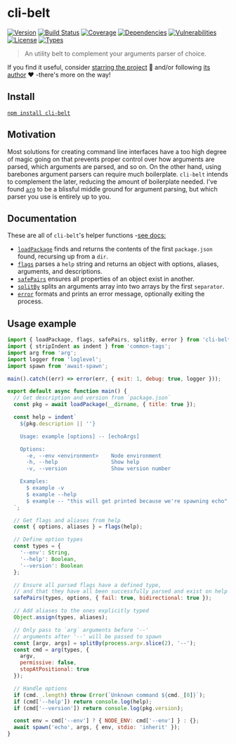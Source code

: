 # cli-belt

[![Version](https://img.shields.io/npm/v/cli-belt.svg)](https://www.npmjs.com/package/cli-belt)
[![Build Status](https://img.shields.io/travis/rafamel/cli-belt/master.svg)](https://travis-ci.org/rafamel/cli-belt)
[![Coverage](https://img.shields.io/coveralls/rafamel/cli-belt/master.svg)](https://coveralls.io/github/rafamel/cli-belt)
[![Dependencies](https://img.shields.io/david/rafamel/cli-belt.svg)](https://david-dm.org/rafamel/cli-belt)
[![Vulnerabilities](https://img.shields.io/snyk/vulnerabilities/npm/cli-belt.svg)](https://snyk.io/test/npm/cli-belt)
[![License](https://img.shields.io/github/license/rafamel/cli-belt.svg)](https://github.com/rafamel/cli-belt/blob/master/LICENSE)
[![Types](https://img.shields.io/npm/types/cli-belt.svg)](https://www.npmjs.com/package/cli-belt)

> An utility belt to complement your arguments parser of choice.

If you find it useful, consider [starring the project](https://github.com/rafamel/cli-belt) 💪 and/or following [its author](https://github.com/rafamel) ❤️ -there's more on the way!

## Install

[`npm install cli-belt`](https://www.npmjs.com/package/cli-belt)

## Motivation

Most solutions for creating command line interfaces have a too high degree of magic going on that prevents proper control over how arguments are parsed, which arguments are parsed, and so on. On the other hand, using barebones argument parsers can require much boilerplate. `cli-belt` intends to complement the later, reducing the amount of boilerplate needed. I've found [`arg`](https://github.com/zeit/arg) to be a blissful middle ground for argument parsing, but which parser you use is entirely up to you.

## Documentation

These are all of `cli-belt`'s helper functions -[see docs:](https://rafamel.github.io/cli-belt/globals.html)

* [`loadPackage`](https://rafamel.github.io/cli-belt/globals.html#loadpackage) finds and returns the contents of the first `package.json` found, recursing up from a `dir`.
* [`flags`](https://rafamel.github.io/cli-belt/globals.html#flags) parses a `help` string and returns an object with options, aliases, arguments, and descriptions.
* [`safePairs`](https://rafamel.github.io/cli-belt/globals.html#safepairs) ensures all properties of an object exist in another.
* [`splitBy`](https://rafamel.github.io/cli-belt/globals.html#splitby) splits an arguments array into two arrays by the first `separator`.
* [`error`](https://rafamel.github.io/cli-belt/globals.html#error) formats and prints an error message, optionally exiting the process.

## Usage example

```javascript
import { loadPackage, flags, safePairs, splitBy, error } from 'cli-belt';
import { stripIndent as indent } from 'common-tags';
import arg from 'arg';
import logger from 'loglevel';
import spawn from 'await-spawn';

main().catch((err) => error(err, { exit: 1, debug: true, logger }));

export default async function main() {
  // Get description and version from `package.json`
  const pkg = await loadPackage(__dirname, { title: true });

  const help = indent`
    ${pkg.description || ''}

    Usage: example [options] -- [echoArgs]

    Options:
      -e, --env <environment>    Node environment
      -h, --help                 Show help
      -v, --version              Show version number

    Examples:
      $ example -v
      $ example --help
      $ example -- "this will get printed because we're spawning echo"
  `;

  // Get flags and aliases from help
  const { options, aliases } = flags(help);

  // Define option types
  const types = {
    '--env': String,
    '--help': Boolean,
    '--version': Boolean
  };

  // Ensure all parsed flags have a defined type,
  // and that they have all been successfully parsed and exist on help
  safePairs(types, options, { fail: true, bidirectional: true });

  // Add aliases to the ones explicitly typed
  Object.assign(types, aliases);

  // Only pass to `arg` arguments before '--'
  // arguments after '--' will be passed to spawn
  const [argv, args] = splitBy(process.argv.slice(2), '--');
  const cmd = arg(types, {
    argv,
    permissive: false,
    stopAtPositional: true
  });

  // Handle options
  if (cmd._.length) throw Error(`Unknown command ${cmd._[0]}`);
  if (cmd['--help']) return console.log(help);
  if (cmd['--version']) return console.log(pkg.version);

  const env = cmd['--env'] ? { NODE_ENV: cmd['--env'] } : {};
  await spawn('echo', args, { env, stdio: 'inherit' });
}
```
